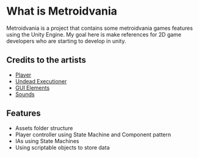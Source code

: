 # What is Metroidvania
Metroidvania is a project that contains some metroidvania games features using the Unity Engine.
My goal here is make references for 2D game developers who are starting to develop in unity.

## Credits to the artists
- [Player](https://aamatniekss.itch.io/fantasy-knight-free-pixelart-animated-character)
- [Undead Executioner](https://darkpixel-kronovi.itch.io/undead-executioner)
- [GUI Elements](https://mounirtohami.itch.io/pixel-art-gui-elements)
- [Sounds](https://jdwasabi.itch.io/8-bit-16-bit-sound-effects-pack)

## Features
- Assets folder structure
- Player controller using State Machine and Component pattern
- IAs using State Machines
- Using scriptable objects to store data
